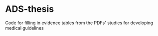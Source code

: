 # ADS-thesis
Code for filling in evidence tables from the PDFs' studies for developing medical guidelines
